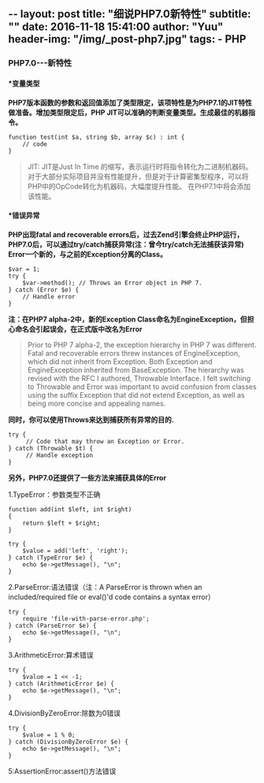 --
layout:     post
title:      "细说PHP7.0新特性"
subtitle:   ""
date:       2016-11-18 15:41:00
author:     "Yuu"
header-img: "/img/_post-php7.jpg"
tags:
    - PHP
----

### PHP7.0---新特性

#### *变量类型
**PHP7版本函数的参数和返回值添加了类型限定，该项特性是为PHP7.1的JIT特性做准备。增加类型限定后，PHP JIT可以准确的判断变量类型。生成最佳的机器指令。**

    function test(int $a, string $b, array $c) : int {
        // code
    }

> JIT:  JIT是Just In Time 的缩写，表示运行时将指令转化为二进制机器码。对于大部分实际项目并没有性能提升，但是对于计算密集型程序，可以将PHP中的OpCode转化为机器码，大幅度提升性能。
> 在PHP7.1中将会添加该性能。

#### *错误异常
**PHP出现fatal and recoverable errors后，过去Zend引擎会终止PHP运行，PHP7.0后，可以通过try/catch捕获异常(注：曾今try/catch无法捕获该异常)**
**Error一个新的，与之前的Exception分离的Class。**

    $var = 1;
    try {
        $var->method(); // Throws an Error object in PHP 7.
    } catch (Error $e) {
        // Handle error
    }

 **注：在PHP7 alpha-2中，新的Exception Class命名为EngineException，但担心命名会引起误会，在正式版中改名为Error**

> Prior to PHP 7 alpha-2, the exception hierarchy in PHP 7 was different. Fatal and recoverable errors threw instances of EngineException, which did not inherit from Exception. Both Exception and EngineException inherited from BaseException. The hierarchy was revised with the RFC I authored, Throwable Interface. I felt switching to Throwable and Error was important to avoid confusion from classes using the suffix Exception that did not extend Exception, as well as being more concise and appealing names.

**同时，你可以使用Throws来达到捕获所有异常的目的.**

    try {
         // Code that may throw an Exception or Error.
    } catch (Throwable $t) {
         // Handle exception
    }


**另外，PHP7.0还提供了一些方法来捕获具体的Error**

1.TypeError：参数类型不正确

    function add(int $left, int $right)
    {
        return $left + $right;
    }

    try {
        $value = add('left', 'right');
    } catch (TypeError $e) {
        echo $e->getMessage(), "\n";
    }

2.ParseError:语法错误（注：A ParseError is thrown when an included/required file or eval()'d code contains a syntax error）

    try {
        require 'file-with-parse-error.php';
    } catch (ParseError $e) {
        echo $e->getMessage(), "\n";
    }

3.ArithmeticError:算术错误

    try {
        $value = 1 << -1;
    } catch (ArithmeticError $e) {
        echo $e->getMessage(), "\n";
    }

4.DivisionByZeroError:除数为0错误

    try {
        $value = 1 % 0;
    } catch (DivisionByZeroError $e) {
        echo $e->getMessage(), "\n";
    }

5:AssertionError:assert()方法错误







